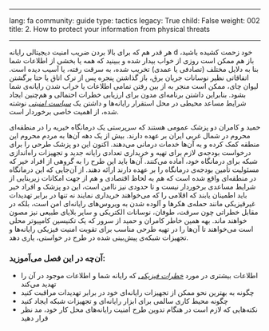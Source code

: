 

---

lang: fa
community: guide
type: tactics
legacy: True
child: False
weight: 002
title: 2. How to protect your information from physical threats

---

هر قدر هم که برای بالا بردن ضریب امنیت دیجیتالی رایانه d خود زحمت کشیده باشید، باز هم ممکن است روزی از خواب بیدار شده و ببینید که همه یا بخشی از اطلاعات شما بنا به دلایل مختلف (تصادفی یا عمدی) تخریب شده، به سرقت رفته، یا آسیب دیده است. اتفاقاتی نظیر نوسانات جریان برق، باز گذاشتن پنجره پس از ترک اتاق یا حتا برگشتن لیوان چای، ممکن است منجر به از بین رفتن تمامی اطلاعات یا خراب شدن رایانه‌ی شما بشود. بنابراین داشتن برنامه‌ای مدون برای ارزیابی خطرات احتمالی و هم‌چنین ایجاد شرایط مساعد محیطی در محل استقرار رایانه‌ها و داشتن یک [*سیاست امنیتی*](/fa/glossary#Security_policy) نوشته شده، از اهمیت خاصی برخوردار است.


<div class=background markdown=1>
حمید و کامران دو پزشک عمومی هستند که سرپرستی یک درمانگاه خیریه را در منطقه‌ای محروم در شمال غربی ایران بر عهده دارند. بیش از یک دهه آن‌ها به مردم محروم این منطقه کمک کرده و به آن‌ها خدمات درمانی می‌دهند. اکنون این دو پزشک طرحی را برای درخواست بودجه‌ی لازم برای تهیه و خریداری تعدادی رایانه جدید و تجهیزات راه‌اندازی شبکه برای درمانگاه خود، آماده می‌کنند. آن‌ها باید این طرح را به گروهی از افراد خیر که مسئولیت تأمین بودجه‌ی درمانگاه را بر عهده دارند ارائه دهند. از آن‌جایی که این درمانگاه در منطقه‌ای واقع شده است که هم به لحاظ اقتصادی و هم از جهت امکانات زیربنایی از شرایط مساعدی برخوردار نیست و تا حدودی نیز ناامن است، این دو پزشک و افراد خیر باید اطمینان یابند که اقلامی را که می‌خواهند خریداری نمایند نه تنها در برابر تهدیدات غیرقیزیکی مانند حمله‌ی هکرها و آلوده شدن به ویروس‌های رایانه‌ای امن است، بلکه در مقابل خطراتی چون سرقت، طوفان، نوسانات الکتریکی و سایر بلایای طبیعی نیز مصون خواهند ماند. بهه همین خاطر کامران و حمید از سرور که یک تکنیسین کامپیوتر محلی است می‌خواهند تا آن‌ها را در تهیه طرحی مناسب برای تقویت امنیت فیزیکی رایانه‌ها و تجهیزات شبکه‌ی پیش‌بینی شده در طرح در خواستی، یاری دهد.
</div>



### آن‌چه در این فصل می‌آموزید: ###

- اطلاعات بیشتری در مورد [*خطرات فیزیکی*](/fa/glossary#Physical_threats) که رایانه شما و اطلاعات موجود در آن را تهدید می‌کند
- چگونه به بهترین نحو ممکن از تجهیزات رایانه‌ای خود در برابر تهدیدات مراقبت کنید
- چگونه محیط کاری سالمی برای ابزار رایانه‌ای و تجهیزات شبکه ایجاد کنید
- نکته‌هایی که لازم است در هنگام تدوین طرح امنیت رایانه‌های محل کار خود، مد نظر قرار دهید


